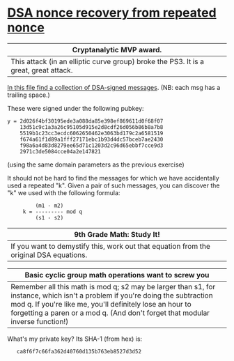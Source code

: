 # [DSA nonce recovery from repeated nonce](http://cryptopals.com/sets/6/challenges/44/)
Cryptanalytic MVP award. |
------------------------ |
This attack (in an elliptic curve group) broke the PS3. It is a great, great attack. |

[In this file find a collection of DSA-signed messages](44.txt). (NB: each msg has a trailing space.)

These were signed under the following pubkey:
```
y = 2d026f4bf30195ede3a088da85e398ef869611d0f68f07
    13d51c9c1a3a26c95105d915e2d8cdf26d056b86b8a7b8
    5519b1c23cc3ecdc6062650462e3063bd179c2a6581519
    f674a61f1d89a1fff27171ebc1b93d4dc57bceb7ae2430
    f98a6a4d83d8279ee65d71c1203d2c96d65ebbf7cce9d3
    2971c3de5084cce04a2e147821
```
(using the same domain parameters as the previous exercise)

It should not be hard to find the messages for which we have accidentally used a repeated "k". Given a pair of such messages, you can discover the "k" we used with the following formula:
```
         (m1 - m2)
     k = --------- mod q
         (s1 - s2)
```
9th Grade Math: Study It! |
------------------------- |
If you want to demystify this, work out that equation from the original DSA equations. |

Basic cyclic group math operations want to screw you |
---------------------------------------------------- |
Remember all this math is mod q; s2 may be larger than s1, for instance, which isn't a problem if you're doing the subtraction mod q. If you're like me, you'll definitely lose an hour to forgetting a paren or a mod q. (And don't forget that modular inverse function!) |

What's my private key? Its SHA-1 (from hex) is:
```
   ca8f6f7c66fa362d40760d135b763eb8527d3d52
```